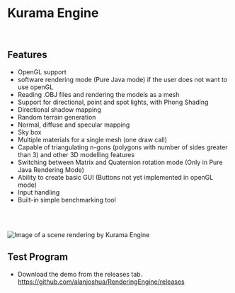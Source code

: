 # Kurama Engine

<p></p>
&nbsp &nbsp &nbsp

## Features
* OpenGL support
* software rendering mode (Pure Java mode) if the user does not want to use openGL
* Reading .OBJ files and rendering the models as a mesh
* Support for directional, point and spot lights, with Phong Shading
* Directional shadow mapping
* Random terrain generation
* Normal, diffuse and specular mapping
* Sky box
* Multiple materials for a single mesh (one draw call)
* Capable of triangulating n-gons (polygons with number of sides greater than 3) and other 3D modelling features
* Switching between Matrix and Quaternion rotation mode (Only in Pure Java Rendering Mode)
* Ability to create basic GUI (Buttons not yet implemented in openGL mode)
* Input handling
* Built-in simple benchmarking tool

<br>
<br>

![Image of a scene rendering by Kurama Engine](https://github.com/alanjoshua/Kurama-Engine/blob/master/images/java.exe%20Screenshot%202020.05.27%20-%2017.23.05.63.png)

## Test Program
* Download the demo from the releases tab. https://github.com/alanjoshua/RenderingEngine/releases



